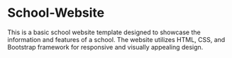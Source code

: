 # School-Website
This is a basic school website template designed to showcase the information and features of a school. The website utilizes HTML, CSS, and Bootstrap framework for responsive and visually appealing design.
